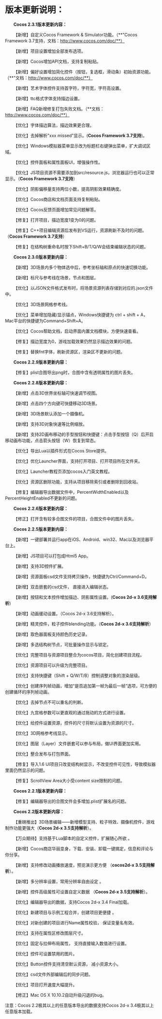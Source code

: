 # **版本更新说明：** #

**&emsp;&emsp;Cocos 2.3.1版本更新内容：**


 &emsp;&emsp;【新增】自定义Cocos Framework & Simulator功能。（**"Cocos Framework 3.7支持，文档：http://www.cocos.com/doc/**）

 &emsp;&emsp;【新增】项目设置增加全部发布选项。

 &emsp;&emsp;【新增】Cocos增加API文档，支持复制粘贴。

 &emsp;&emsp;【新增】偏好设置增加简化控件（按钮，复选框，滑动条）初始资源功能。（**"文档：http://www.cocos.com/doc/**）

 &emsp;&emsp;【新增】艺术字体控件支持首字符，字符宽，字符高设置。
 
 &emsp;&emsp;【新增】ttc格式字体支持描边设置。

 &emsp;&emsp;【新增】FAQ新增修复打包失败文档。（**文档：http://www.cocos.com/doc/**）

 &emsp;&emsp;【优化】字体描边算法，描边效果更合理。


 &emsp;&emsp;【优化】去掉解析"xxx missed"显示。(**Cocos Framework 3.7支持**)。


 &emsp;&emsp;【优化】Windows模拟器菜单显示改为标题栏右键弹出菜单，扩大调试区域。


 &emsp;&emsp;【优化】控件面板和属性面板UI，增强操作性。


 &emsp;&emsp;【优化】JS项目资源不需要添加到src/resource.js，浏览器运行也可以正常显示。（**Cocos Framework 3.7支持**）



 &emsp;&emsp;【优化】阴影偏移量支持两位小数，提高阴影效果精确度。


 &emsp;&emsp;【优化】Cocos商店和文档页面支持复制粘贴。


 &emsp;&emsp;【优化】Cocos反馈页面增加常见问题解答。


 &emsp;&emsp;【修复】打开项目，描边宽度1变为0的问题。


 &emsp;&emsp;【修复】C++项目编辑资源后发布到VS运行，资源刷新不及时的问题。（**Cocos Framework 3.7支持**）


 &emsp;&emsp;【修复】在结构树重命名时按下Shift+B/T/Q/W会结束编辑状态的问题。

**&emsp;&emsp;Cocos 2.3.0版本更新内容：**

 &emsp;&emsp;【新增】3D场景内多个物体选中后，参考坐标轴和原点的快速切换功能。

 &emsp;&emsp;【新增】标尺与参考线在场景，节点和图层。

 &emsp;&emsp;【优化】以JSON文件格式发布时，将场景资源列表存储到对应的.json文件中。

 &emsp;&emsp;【优化】3D场景网格参考线。

 &emsp;&emsp;【优化】菜单增加隐藏/显示锚点，Windows快捷键为 ctrl + shift + A，
Mac平台的快捷键为Command+Shift+A。

 &emsp;&emsp;【优化】Cocos帮助文档，启动界面内置文档模块，方便快速查看。

 &emsp;&emsp;【修复】描边宽度为0，游戏加载效果仍然显示描边效果的问题。

 &emsp;&emsp;【修复】替换fnt字体，刷新资源区，渲染区不更新的问题。


**&emsp;&emsp;Cocos 2.2.9版本更新内容：**

 &emsp;&emsp;【修复】plist合图导出png时，合图中含有透明属性的图片丢失。

**&emsp;&emsp;Cocos 2.2.8版本更新内容：**

 &emsp;&emsp;【新增】点击3D世界坐标轴可快速调节视图。

 &emsp;&emsp;【新增】点击四个方向键可快捷移动3D场景。

 &emsp;&emsp;【新增】3D场景默认添加一个摄像机。

 &emsp;&emsp;【新增】支持3D对象快速等比例缩放。

 &emsp;&emsp;【新增】支持2D画布移动的手型按钮和快捷键：点击手型按钮（Q）后开启移动画布功能，点击箭头按钮（W）恢复到常态。

 &emsp;&emsp;【优化】导出Lua以插件形式在Cocos Store提供。

 &emsp;&emsp;【优化】优化Launcher界面，支持打开项目、打开项目所在文件夹。

 &emsp;&emsp;【优化】Launcher教程页添加cocos入门英文教程。

 &emsp;&emsp;【优化】资源区删除功能，支持从项目移除索引或者删除到回收站。

 &emsp;&emsp;【修复】编辑器导出数据文件中，PercentWidthEnabled以及PercentHeightEnabled不更新的问题。

**&emsp;&emsp;Cocos 2.2.6版本更新内容：**
	
 &emsp;&emsp;【修正】打开含有较多合图文件的项目，合图文件中的图片丢失。

**&emsp;&emsp;Cocos 2.2.5版本更新内容：**
									
 &emsp;&emsp;【新增】一键部署并运行app在iOS、Android、win32、Mac以及浏览器平台上。

 &emsp;&emsp;【新增】JS项目可以打包成Html5​ App。

 &emsp;&emsp;【新增】支持3D控件扩展。

 &emsp;&emsp;【新增】资源面板csd文件支持拷贝操作，快捷键为Ctrl/Command+D。

 &emsp;&emsp;【新增】双击嵌套的csd文件， 直接进入编辑状态。

 &emsp;&emsp;【新增】按钮和文本控件增加描边、阴影属性设置。(**Cocos 2d-x 3.6支持解析**)

 &emsp;&emsp;【新增】动画缓动设置。（Cocos 2d-x 3.6支持解析）。

 &emsp;&emsp;【新增】精灵控件，粒子控件blending功能。（**Cocos 2d-x 3.6支持解析**）

 &emsp;&emsp;【新增】取色器面板支持颜色历史记录。

 &emsp;&emsp;【新增】多选结构树节点，可批量操作显示与锁定。

 &emsp;&emsp;【优化】完整项目与资源项目整合为cocos项目，简化创建项目流程。

 &emsp;&emsp;【优化】资源项目可以升级为完整项目。

 &emsp;&emsp;【优化】支持快捷键（Shift + Q/W/T/B）控制调整对象的渲染层级​。

 &emsp;&emsp;【优化】创建序列帧动画，增加“是否追加第一帧为最后一帧”选项，可方便的创建循环的序列帧动画。
 
 &emsp;&emsp;【优化】去掉节点不可以重名的判断。

 &emsp;&emsp;【优化】九宫格参数可以更直观的通过拖动的方式进行设置。

 &emsp;&emsp;【优化】给控件设置资源，控件的尺寸将默认设置为资源的尺寸。

 &emsp;&emsp;【优化】3D网格参考线显示。

 &emsp;&emsp;【优化】图层（Layer）文件嵌套可以参与布局，做UI界面更加实用。

 &emsp;&emsp;【优化】整合发布与打包界面。​

 &emsp;&emsp;【修复】导入1.6 UI项目只改变结构树显示，不改变控件可见性，导致模拟器里面仍然显示的问题。

 &emsp;&emsp;【修复】ScrollView Area大小受content size限制的问题。						
																		
**&emsp;&emsp;Cocos 2.2.1版本更新内容：**
    
 &emsp;&emsp;【修复】编辑器导出的合图文件会多增加.plist扩展名的问题。

**&emsp;&emsp;Cocos 2.2版本更新内容：**
	
 &emsp;&emsp;【重磅推出】3D场景编辑——新增模型支持、粒子特效、摄像机控件，游戏制作功能更强大（**Cocos 2d-x 3.5支持解析**）。

 &emsp;&emsp;【万众期待】支持基于Lua脚本的自定义控件，扩展随心所欲 。

 &emsp;&emsp;【新增】Cocos商店华丽变身，下载、安装、卸载一键搞定，信息和评论与你分享。

 &emsp;&emsp;【新增】支持修改动画播放速度，预览演示更方便 （**cocos2d-x 3.5支持解析**）。

 &emsp;&emsp;【新增】多分辨率设置，常用分辨率自由设定 。
 
 &emsp;&emsp;【新增】控件高级属性可设置自定义数据 （**Cocos 2d-x 3.5支持解析**）。

 &emsp;&emsp;【优化】编辑器导出的数据，支持Cocos 2d-x 3.4 Final加载。
 
 &emsp;&emsp;【优化】新建项目与示例工程合并，创建项目更便捷 。

 &emsp;&emsp;【优化】对新创建的项目进行Name属性校验， 保证变量名有效。

 &emsp;&emsp;【优化】支持在属性区修改图层尺寸。

 &emsp;&emsp;【优化】固定与拉伸布局属性， 支持直接输入数值进行设置。

 &emsp;&emsp;【优化】控件可设置禁用的图片。

 &emsp;&emsp;【优化】Button控件支持清空默认资源， 减小资源大小。

 &emsp;&emsp;【优化】csd文件外部编辑后的同步问题。
 
 &emsp;&emsp;【优化】项目打开速度大幅提升。

 &emsp;&emsp;【修正】Mac OS X 10.10.2自动升级闪退的bug。


注意：Cocos 2.2极其以上的任意版本导出的数据支持Cocos 2d-x 3.4极其以上任意版本加载。
